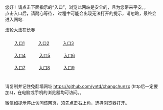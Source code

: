 您好！请点击下面指示的“入口”，浏览此网站是安全的，且为您带来平安。。 <br/>
点击入口后，请耐心等待， 过程中可能会出现无法打开的提示，请忽略，最终会进入网站. </br>

法轮大法在长春<br/>
<div style="padding:10px"><a style="margin:20px" target="_blank" href="https://d236eqbmnhnpkl.cloudfront.net/2Qpsp?zgdvqaa" id="ccLink1" rel="nofollow">入口1</a> <a target="_blank" style="margin:20px" href="https://d1sbxp1awuzw5r.cloudfront.net/2Qpsp?pdcnc" id="ccLink2" rel="nofollow">入口2</a> <a style="margin:20px" target="_blank" href="https://divjj1kf64g94.cloudfront.net/2Qpsp?leppdci" id="ccLink3" rel="nofollow">入口3</a></div>

<div style="padding:10px" ><a style="margin:20px" target="_blank" href="https://d236eqbmnhnpkl.cloudfront.net/2Qpsp?zgdvqaa" id="ccLink4" rel="nofollow">入口4</a> <a style="margin:20px" href="https://d1sbxp1awuzw5r.cloudfront.net/2Qpsp?pdcnc" target="_blank" id="ccLink5" rel="nofollow">入口5</a> <a style="margin:20px" href="https://divjj1kf64g94.cloudfront.net/2Qpsp?leppdci" target="_blank" id="ccLink6" rel="nofollow">入口6</a></div>

<div style="padding:10px"><a style="margin:20px" target="_blank" href="https://d236eqbmnhnpkl.cloudfront.net/2Qpsp?zgdvqaa" id="ccLink7" rel="nofollow">入口7</a> <a style="margin:20px" href="https://d1sbxp1awuzw5r.cloudfront.net/2Qpsp?pdcnc" target="_blank" id="ccLink8" rel="nofollow">入口8</a> <a style="margin:20px" target="_blank" href="https://divjj1kf64g94.cloudfront.net/2Qpsp?leppdci" id="ccLink9" rel="nofollow">入口9</a></div>

<br/>



请复制并记住免翻墙网址 https://github.com/yntd/changchunzx (http后一定要加s)，在电脑或手机的浏览器均可访问。。<br/>

微信如提示停止访问该网页，须先点击右上角，选择浏览器打开。

